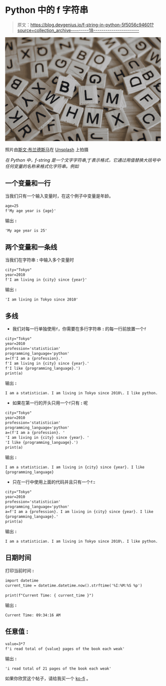 # Python 中的 f 字符串

> 原文：<https://blog.devgenius.io/f-string-in-python-5f5056c94601?source=collection_archive---------18----------------------->

![](img/e066e331728772ad30d3e8b7a6c5e283.png)

照片由[斯文·布兰德斯马](https://unsplash.com/@seffen99?utm_source=unsplash&utm_medium=referral&utm_content=creditCopyText)在 [Unsplash](https://unsplash.com/s/photos/words?utm_source=unsplash&utm_medium=referral&utm_content=creditCopyText) 上拍摄

*在 Python 中，f-string 是一个文字字符串,‘f’表示格式，它通过用值替换大括号中任何变量的名称来格式化字符串。例如*

## 一个变量和一行

当我们只有一个输入变量时，在这个例子中变量是年龄。

```
age=25
f'My age year is {age}'
```

输出 **:**

```
'My age year is 25'
```

## 两个变量和一条线

当我们在字符串 **:** 中输入多个变量时

```
city="Tokyo"
year=2010
f'I am living in {city} since {year}'
```

输出 **:**

```
'I am living in Tokyo since 2010'
```

## 多线

*   我们对每一行单独使用`f`，你需要在多行字符串 **:** 的每一行前放置一个`f`

```
city="Tokyo"
year=2010
profession='statistician'
programming_language='python'
a=(f'I am a {profession}.' 
f'I am living in {city} since {year}.' 
f'I like {programming_language}.')
print(a)
```

输出 **:**

```
I am a statistician. I am living in Tokyo since 2010\. I like python.
```

*   如果在第一行的开头只用一个`f`只有 **:** 呢

```
city="Tokyo"
year=2010
profession='statistician'
programming_language='python'
a=(f'I am a {profession}. ' 
'I am living in {city} since {year}. ' 
'I like {programming_language}.')
print(a)
```

输出 **:**

```
I am a statistician. I am living in {city} since {year}. I like {programming_language}
```

*   只在一行中使用上面的代码并且只有一个`f`:**:**

```
city="Tokyo"
year=2010
profession='statistician'
programming_language='python'
a=f'I am a {profession}. I am living in {city} since {year}. I like {programming_language}.'
print(a)
```

输出 **:**

```
I am a statistician. I am living in Tokyo since 2010\. I like python.
```

## 日期时间

打印当前时间 **:**

```
import datetime
current_time = datetime.datetime.now().strftime('%I:%M:%S %p')

print(f"Current Time: { current_time }")
```

输出 **:**

```
Current Time: 09:34:16 AM
```

## 任意值 **:**

```
value=3*7
f'i read total of {value} pages of the book each weak'
```

输出 **:**

```
'i read total of 21 pages of the book each weak'
```

如果你欣赏这个帖子，请给我买一个 [ko-fi](https://ko-fi.com/haseeba) 。